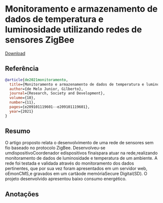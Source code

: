 # Monitoramento e armazenamento de dados de temperatura e luminosidade utilizando redes de sensores ZigBee

[Download](https://rsdjournal.org/index.php/rsd/article/download/19601/17435/239386)

## Referência

```Bibtex
@article{de2021monitoramento,
  title={Monitoramento e armazenamento de dados de temperatura e luminosidade utilizando redes de sensores ZigBee},
  author={de Melo Junior, Gilberto},
  journal={Research, Society and Development},
  volume={10},
  number={11},
  pages={e209101119601--e209101119601},
  year={2021}
}
```

## Resumo
O  artigo  proposto  relata  o  desenvolvimento  de  uma  rede  de  sensores  sem  fio  baseado  no  protocolo  ZigBee. Desenvolveu-se  umdispositivoCoordenador  edispositivos  finaispara  atuar  na  rede,realizando  monitoramento  de dados  de  luminosidade  e  temperatura  de  um  ambiente.  A  rede  foi  testada  e  validada  através  do  monitoramento dos dados pertinentes, que por sua vez foram apresentados em um servidor web, oEmonCMS,e gravados em um cartãode memóriaSecure Digital(SD). O projeto desenvolvido apresentou baixo consumo energético. 

## Anotações